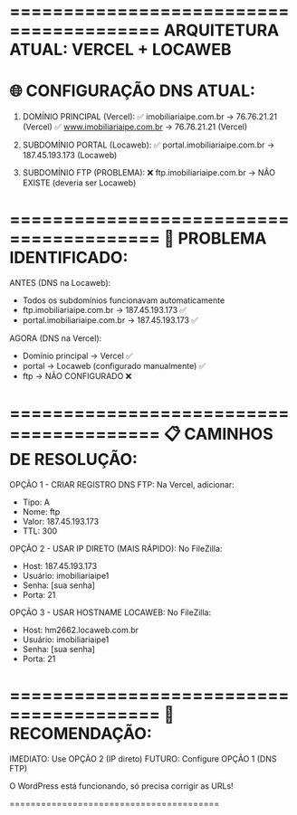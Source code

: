 ========================================
ARQUITETURA ATUAL: VERCEL + LOCAWEB
========================================

🌐 CONFIGURAÇÃO DNS ATUAL:
========================================

1. DOMÍNIO PRINCIPAL (Vercel):
   ✅ imobiliariaipe.com.br → 76.76.21.21 (Vercel)
   ✅ www.imobiliariaipe.com.br → 76.76.21.21 (Vercel)

2. SUBDOMÍNIO PORTAL (Locaweb):
   ✅ portal.imobiliariaipe.com.br → 187.45.193.173 (Locaweb)

3. SUBDOMÍNIO FTP (PROBLEMA):
   ❌ ftp.imobiliariaipe.com.br → NÃO EXISTE (deveria ser Locaweb)

========================================
🎯 PROBLEMA IDENTIFICADO:
========================================

ANTES (DNS na Locaweb):
- Todos os subdomínios funcionavam automaticamente
- ftp.imobiliariaipe.com.br → 187.45.193.173 ✅
- portal.imobiliariaipe.com.br → 187.45.193.173 ✅

AGORA (DNS na Vercel):
- Domínio principal → Vercel ✅
- portal → Locaweb (configurado manualmente) ✅  
- ftp → NÃO CONFIGURADO ❌

========================================
📋 CAMINHOS DE RESOLUÇÃO:
========================================

OPÇÃO 1 - CRIAR REGISTRO DNS FTP:
Na Vercel, adicionar:
- Tipo: A
- Nome: ftp
- Valor: 187.45.193.173
- TTL: 300

OPÇÃO 2 - USAR IP DIRETO (MAIS RÁPIDO):
No FileZilla:
- Host: 187.45.193.173
- Usuário: imobiliariaipe1
- Senha: [sua senha]
- Porta: 21

OPÇÃO 3 - USAR HOSTNAME LOCAWEB:
No FileZilla:
- Host: hm2662.locaweb.com.br
- Usuário: imobiliariaipe1
- Senha: [sua senha]
- Porta: 21

========================================
🚀 RECOMENDAÇÃO:
========================================

IMEDIATO: Use OPÇÃO 2 (IP direto)
FUTURO: Configure OPÇÃO 1 (DNS FTP)

O WordPress está funcionando, só precisa corrigir as URLs!

========================================